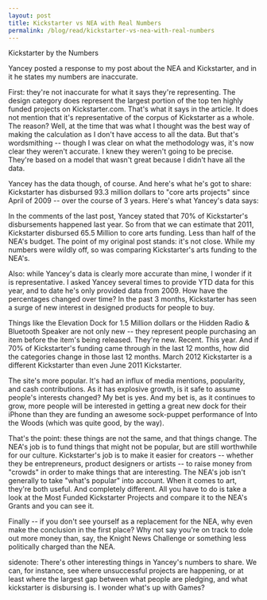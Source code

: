 ```yaml
---
layout: post
title: Kickstarter vs NEA with Real Numbers
permalink: /blog/read/kickstarter-vs-nea-with-real-numbers
---
```

Kickstarter by the Numbers

Yancey posted a response to my post about the NEA and Kickstarter, and in it he states my numbers are inaccurate.

First: they're not inaccurate for what it says they're representing. The design category does represent the largest portion of the top ten highly funded projects on Kickstarter.com. That's what it says in the article. It does not mention that it's representative of the corpus of Kickstarter as a whole. The reason? Well, at the time that was what I thought was the best way of making the calculation as I don't have access to all the data. But that's wordsmithing -- though I was clear on what the methodology was, it's now clear they weren't accurate. I knew they weren't going to be precise. They're based on a model that wasn't great because I didn't have all the data.

Yancey has the data though, of course. And here's what he's got to share: Kickstarter has disbursed 93.3 million dollars to "core arts projects" since April of 2009 -- over the course of 3 years. Here's what Yancey's data says:

In the comments of the last post, Yancey stated that 70% of Kickstarter's disbursements happened last year. So from that we can estimate that 2011, Kickstarter disbursed 65.5 Million to core arts funding. Less than half of the NEA's budget. The point of my original post stands: it's not close. While my numbers were wildly off, so was comparing Kickstarter's arts funding to the NEA's.

Also: while Yancey's data is clearly more accurate than mine, I wonder if it is representative. I asked Yancey several times to provide YTD data for this year, and to date he's only provided data from 2009. How have the percentages changed over time? In the past 3 months, Kickstarter has seen a surge of new interest in designed products for people to buy.

Things like the Elevation Dock for 1.5 Million dollars or the Hidden Radio & Bluetooth Speaker are not only new -- they represent people purchasing an item before the item's being released. They're new. Recent. This year. And if 70% of Kickstarter's funding came through in the last 12 months, how did the categories change in those last 12 months. March 2012 Kickstarter is a different Kickstarter than even June 2011 Kickstarter.

The site's more popular. It's had an influx of media mentions, popularity, and cash contributions. As it has explosive growth, is it safe to assume people's interests changed? My bet is yes. And my bet is, as it continues to grow, more people will be interested in getting a great new dock for their iPhone than they are funding an awesome sock-puppet performance of Into the Woods (which was quite good, by the way).

That's the point: these things are not the same, and that things change. The NEA's job is to fund things that might not be popular, but are still worthwhile for our culture. Kickstarter's job is to make it easier for creators -- whether they be entrepreneurs, product designers or artists -- to raise money from "crowds" in order to make things that are interesting. The NEA's job isn't generally to take "what's popular" into account. When it comes to art, they're both useful. And completely different. All you have to do is take a look at the Most Funded Kickstarter Projects and compare it to the NEA's Grants and you can see it.

Finally -- if you don't see yourself as a replacement for the NEA, why even make the conclusion in the first place? Why not say you're on track to dole out more money than, say, the Knight News Challenge or something less politically charged than the NEA.

sidenote: There's other interesting things in Yancey's numbers to share. We can, for instance, see where unsuccessful projects are happening, or at least where the largest gap between what people are pledging, and what kickstarter is disbursing is. I wonder what's up with Games?
